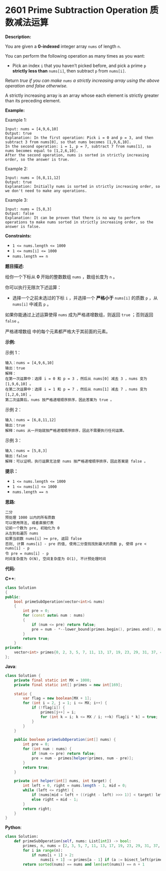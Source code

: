# 2601 Prime Subtraction Operation 质数减法运算

__Description:__

You are given a __0-indexed__ integer array `nums` of length `n`.

You can perform the following operation as many times as you want:

- Pick an index `i` that you haven’t picked before, and pick a prime `p` __strictly less than__ `nums[i]`, then subtract `p` from `nums[i]`.

Return _true if you can make `nums` a strictly increasing array using the above operation and false otherwise._

A strictly increasing array is an array whose each element is strictly greater than its preceding element.

__Example:__

Example 1:

```text
Input: nums = [4,9,6,10]
Output: true
Explanation: In the first operation: Pick i = 0 and p = 3, and then subtract 3 from nums[0], so that nums becomes [1,9,6,10].
In the second operation: i = 1, p = 7, subtract 7 from nums[1], so nums becomes equal to [1,2,6,10].
After the second operation, nums is sorted in strictly increasing order, so the answer is true.
```

Example 2:

```text
Input: nums = [6,8,11,12]
Output: true
Explanation: Initially nums is sorted in strictly increasing order, so we don't need to make any operations.
```

Example 3:

```text
Input: nums = [5,8,3]
Output: false
Explanation: It can be proven that there is no way to perform operations to make nums sorted in strictly increasing order, so the answer is false.
```

__Constraints:__

- `1 <= nums.length <= 1000`
- `1 <= nums[i] <= 1000`
- `nums.length == n`

__题目描述:__

给你一个下标从 __0__ 开始的整数数组 `nums` ，数组长度为 `n` 。

你可以执行无限次下述运算：

- 选择一个之前未选过的下标 `i` ，并选择一个 __严格小于__ `nums[i]` 的质数 `p` ，从 `nums[i]` 中减去 `p` 。

如果你能通过上述运算使得 `nums` 成为严格递增数组，则返回 `true` ；否则返回 `false` 。

严格递增数组 中的每个元素都严格大于其前面的元素。

__示例:__

示例 1：

```text
输入：nums = [4,9,6,10]
输出：true
解释：
在第一次运算中：选择 i = 0 和 p = 3 ，然后从 nums[0] 减去 3 ，nums 变为 [1,9,6,10] 。
在第二次运算中：选择 i = 1 和 p = 7 ，然后从 nums[1] 减去 7 ，nums 变为 [1,2,6,10] 。
第二次运算后，nums 按严格递增顺序排序，因此答案为 true 。
```

示例 2：

```text
输入：nums = [6,8,11,12]
输出：true
解释：nums 从一开始就按严格递增顺序排序，因此不需要执行任何运算。
```

示例 3：

```text
输入：nums = [5,8,3]
输出：false
解释：可以证明，执行运算无法使 nums 按严格递增顺序排序，因此答案是 false 。
```

__提示：__

- `1 <= nums.length <= 1000`
- `1 <= nums[i] <= 1000`
- `nums.length == n`

__思路:__

```text
二分
预处理 1000 以内的所有质数
可以使用筛法, 或者直接打表
记前一个数为 pre, 初始化为 0
从左到右遍历 nums
如果当前数 nums[i] >= pre, 返回 false
否则, 计算 nums[i] - pre 的值, 使用二分查找找到最大的质数 p, 使得 pre < nums[i] - p
令 pre = nums[i] - p
时间复杂度为 O(N), 空间复杂度为 O(1), 不计预处理时间
```

__代码:__

__C++__:

```C++
class Solution 
{
public:
    bool primeSubOperation(vector<int>& nums) 
    {
        int pre = 0;
        for (const auto& num : nums) 
        {
            if (num <= pre) return false;
            pre = num - *--lower_bound(primes.begin(), primes.end(), num - pre);
        }
        return true;
    }
private:
    vector<int> primes{0, 2, 3, 5, 7, 11, 13, 17, 19, 23, 29, 31, 37, 41, 43, 47, 53, 59, 61, 67, 71, 73, 79, 83, 89, 97, 101, 103, 107, 109, 113, 127, 131, 137, 139, 149, 151, 157, 163, 167, 173, 179, 181, 191, 193, 197, 199, 211, 223, 227, 229, 233, 239, 241, 251, 257, 263, 269, 271, 277, 281, 283, 293, 307, 311, 313, 317, 331, 337, 347, 349, 353, 359, 367, 373, 379, 383, 389, 397, 401, 409, 419, 421, 431, 433, 439, 443, 449, 457, 461, 463, 467, 479, 487, 491, 499, 503, 509, 521, 523, 541, 547, 557, 563, 569, 571, 577, 587, 593, 599, 601, 607, 613, 617, 619, 631, 641, 643, 647, 653, 659, 661, 673, 677, 683, 691, 701, 709, 719, 727, 733, 739, 743, 751, 757, 761, 769, 773, 787, 797, 809, 811, 821, 823, 827, 829, 839, 853, 857, 859, 863, 877, 881, 883, 887, 907, 911, 919, 929, 937, 941, 947, 953, 967, 971, 977, 983, 991, 997};
};
```

__Java__:

```Java
class Solution {
    private final static int MX = 1000;
    private final static int[] primes = new int[169];

    static {
        var flag = new boolean[MX + 1];
        for (int i = 2, j = 1; i <= MX; i++) {
            if (!flag[i]) {
                primes[j++] = i;
                for (int k = i; k <= MX / i; ++k) flag[i * k] = true;
            }
        }
    }

    public boolean primeSubOperation(int[] nums) {
        int pre = 0;
        for (int num : nums) {
            if (num <= pre) return false;
            pre = num - primes[helper(primes, num - pre)];
        }
        return true;
    }

    private int helper(int[] nums, int target) {
        int left = 0, right = nums.length - 1, mid = 0;
        while (left <= right) {
            if (nums[mid = left + ((right - left) >>> 1)] < target) left = mid + 1;
            else right = mid - 1;
        }
        return right;
    }
}
```

__Python__:

```Python
class Solution:
    def primeSubOperation(self, nums: List[int]) -> bool:
        primes, n, nums = [2, 3, 5, 7, 11, 13, 17, 19, 23, 29, 31, 37, 41, 43, 47, 53, 59, 61, 67, 71, 73, 79, 83, 89, 97, 101, 103, 107, 109, 113, 127, 131, 137, 139, 149, 151, 157, 163, 167, 173, 179, 181, 191, 193, 197, 199, 211, 223, 227, 229, 233, 239, 241, 251, 257, 263, 269, 271, 277, 281, 283, 293, 307, 311, 313, 317, 331, 337, 347, 349, 353, 359, 367, 373, 379, 383, 389, 397, 401, 409, 419, 421, 431, 433, 439, 443, 449, 457, 461, 463, 467, 479, 487, 491, 499, 503, 509, 521, 523, 541, 547, 557, 563, 569, 571, 577, 587, 593, 599, 601, 607, 613, 617, 619, 631, 641, 643, 647, 653, 659, 661, 673, 677, 683, 691, 701, 709, 719, 727, 733, 739, 743, 751, 757, 761, 769, 773, 787, 797, 809, 811, 821, 823, 827, 829, 839, 853, 857, 859, 863, 877, 881, 883, 887, 907, 911, 919, 929, 937, 941, 947, 953, 967, 971, 977, 983, 991, 997], len(nums), [0] + nums
        for i in range(n):
            if nums[i + 1] > 2:
                nums[i + 1] -= primes[a - 1] if (a := bisect_left(primes, nums[i + 1] - nums[i])) else 0
        return sorted(nums) == nums and len(set(nums)) == n + 1

```
